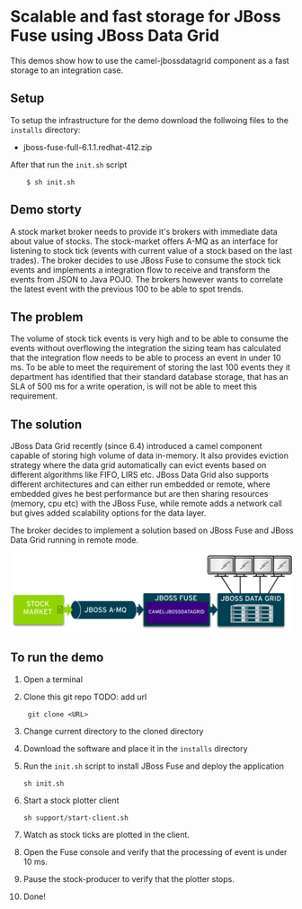 Scalable and fast storage for JBoss Fuse using JBoss Data Grid
=====================================

This demos show how to use the camel-jbossdatagrid component as a fast storage to an integration case.


Setup
---------------
To setup the infrastructure for the demo download the follwoing files to the `installs` directory:

* jboss-fuse-full-6.1.1.redhat-412.zip

After that run the `init.sh` script

		$ sh init.sh

Demo storty
-----------

A stock market broker needs to provide it's brokers with immediate data about value of stocks. The stock-market offers A-MQ as an interface for listening to stock tick (events with current value of a stock based on the last trades). The broker decides to use JBoss Fuse to consume the stock tick events and implements a integration flow to receive and transform the events from JSON to Java POJO. The brokers however wants to correlate the latest event with the previous 100 to be able to spot trends.

The problem
-----------
The volume of stock tick events is very high and to be able to consume the events without overflowing the integration the sizing team has calculated that the integration flow needs to be able to process an event in under 10 ms. To be able to meet the requirement of storing the last 100 events they it department has identified that their standard database storage, that has an SLA of 500 ms for a write operation, is will not be able to meet this requirement.

The solution
------------
JBoss Data Grid recently (since 6.4) introduced a camel component capable of storing high volume of data in-memory. It also provides eviction strategy where the data grid automatically can evict events based on different algorithms like FIFO, LIRS etc. JBoss Data Grid also supports different architectures and can either run embedded or remote, where embedded gives he best performance but are then sharing resources (memory, cpu etc) with the JBoss Fuse, while remote adds a network call but gives added scalability options for the data layer.

The broker decides to implement a solution based on JBoss Fuse and JBoss Data Grid running in remote mode.

![Network diagram](images/network-diagram.svg)

To run the demo
-----------------

1. Open a terminal

1. Clone this git repo TODO: add url

	    git clone <URL>

1. Change current directory to the cloned directory

1. Download the software and place it in the `installs` directory

1. Run the `init.sh` script to install JBoss Fuse and deploy the application

	   sh init.sh

1. Start a stock plotter client

	   sh support/start-client.sh

1. Watch as stock ticks are plotted in the client.

1. Open the Fuse console and verify that the processing of event is under 10 ms.

1. Pause the stock-producer to verify that the plotter stops.

1. Done!
 
